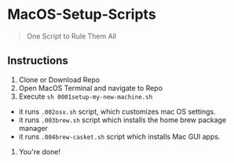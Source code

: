# MacOS-Setup-Scripts

> One Script to Rule Them All

## Instructions 

1. Clone or Download Repo
1. Open MacOS Terminal and navigate to Repo
1. Execute `sh 0001setup-my-new-machine.sh`
  - it runs `.002osx.sh` script, which customizes mac OS settings.
  - it runs `.003brew.sh` script which installs the home brew package manager
  - it runs `.004brew-casket.sh` script which installs Mac GUI apps.
1. You're done!
